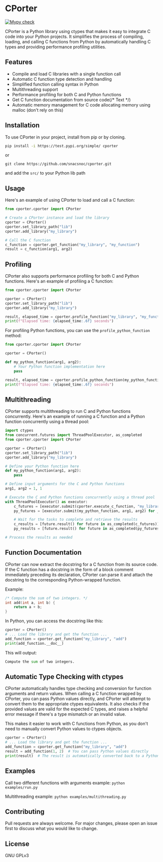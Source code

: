# CPorter
[![Mypy check](https://github.com/snacsnoc/cporter/actions/workflows/mypy.yml/badge.svg)](https://github.com/snacsnoc/cporter/actions/workflows/mypy.yml)

CPorter is a Python library using ctypes that makes it easy to integrate C code into your Python projects. 
It simplifies the process of compiling, loading, and calling C functions from Python by automatically handling C types and providing performance profiling utilities.


## Features
* Compile and load C libraries with a single function call
* Automatic C function type detection and handling
* Simplified function calling syntax in Python
* Multithreading support
* Performance profiling for both C and Python functions
* Get C function documentation from source code(/* Text */)
* Automatic memory management for C code allocating memory using malloc (don't rely on this)

## Installation
To use CPorter in your project, install from pip or by cloning.
```bash
pip install -i https://test.pypi.org/simple/ cporter
```
or

```
git clone https://github.com/snacsnoc/cporter.git
```
and add the `src/` to your Python lib path
## Usage
Here's an example of using CPorter to load and call a C function:

```python
from cporter.cporter import CPorter

# Create a CPorter instance and load the library
cporter = CPorter()
cporter.set_library_path("lib")
cporter.add_library("my_library")

# Call the C function
c_function = cporter.get_function("my_library", "my_function")
result = c_function(arg1, arg2)
```

## Profiling
CPorter also supports performance profiling for both C and Python functions. Here's an example of profiling a C function:

```python
from cporter.cporter import CPorter

cporter = CPorter()
cporter.set_library_path("lib")
cporter.add_library("my_library")

result, elapsed_time = cporter.profile_function("my_library", "my_function", arg1, arg2)
print(f"Elapsed time: {elapsed_time:.6f} seconds")
```
For profiling Python functions, you can use the `profile_python_function` method:

```python
from cporter.cporter import CPorter

cporter = CPorter()

def my_python_function(arg1, arg2):
    # Your Python function implementation here
    pass

result, elapsed_time = cporter.profile_python_function(my_python_function, arg1, arg2)
print(f"Elapsed time: {elapsed_time:.6f} seconds")
```
## Multithreading
CPorter supports multithreading to run C and Python functions concurrently. Here's an example of running a C function and a Python function concurrently using a thread pool:

```python
import ctypes
from concurrent.futures import ThreadPoolExecutor, as_completed
from cporter.cporter import CPorter

cporter = CPorter()
cporter.set_library_path("lib")
cporter.add_library("my_library")

# Define your Python function here
def my_python_function(arg1, arg2):
    pass

# Define input arguments for the C and Python functions
arg1, arg2 = 1, 1

# Execute the C and Python functions concurrently using a thread pool
with ThreadPoolExecutor() as executor:
    c_futures = [executor.submit(cporter.execute_c_function, "my_library", "my_function", arg1, arg2) for _ in range(10)]
    py_futures = [executor.submit(my_python_function, arg1, arg2) for _ in range(10)]

    # Wait for the tasks to complete and retrieve the results
    c_results = [future.result() for future in as_completed(c_futures)]
    py_results = [future.result() for future in as_completed(py_futures)]

# Process the results as needed
```

## Function Documentation
CPorter can now extract the docstring for a C function from its source code. If the C function has a docstring in the form of a block comment immediately preceding its declaration, CPorter can parse it and attach the docstring to the corresponding Python-wrapped function. 

Example:
```c
/* Compute the sum of two integers. */
int add(int a, int b) {
    return a + b;
}
```
In Python, you can access the docstring like this:

```python
cporter = CPorter()
# ... Load the library and get the function ...
add_function = cporter.get_function("my_library", "add")
print(add_function.__doc__)
```
This will output:

```python
Compute the sum of two integers.
```

## Automatic Type Checking with ctypes
CPorter automatically handles type checking and conversion for function arguments and return values. 
When calling a C function wrapped by CPorter, you can pass Python values directly, and CPorter will attempt to convert them to the appropriate ctypes equivalents. 
It also checks if the provided values are valid for the expected C types, and raises a helpful error message if there's a type mismatch or an invalid value.

This makes it easier to work with C functions from Python, as you don't need to manually convert Python values to ctypes objects.
```python
cporter = CPorter()
# ... Load the library and get the function ...
add_function = cporter.get_function("my_library", "add")
result = add_function(1, 2)  # You can pass Python values directly
print(result)  # The result is automatically converted back to a Python value

```
## Examples
Call two different functions with arguments example: `python examples/run.py`

Multithreading example: `python examples/multithreading.py`

## Contributing
Pull requests are always welcome. For major changes, please open an issue first to discuss what you would like to change.

## License
GNU GPLv3
